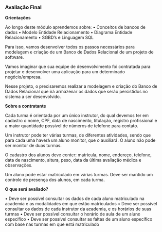 ### Avaliação Final

**Orientações**

Ao longo deste módulo aprendemos sobre:
• Conceitos de bancos de dados
• Modelo Entidade Relacionamento
• Diagrama Entidade Relacionamento
• SGBD’s e Linguagem SQL

Para isso, vamos desenvolver todos os passos
necessários para modelagem e criação de um Banco de
Dados Relacional de um projeto de software.

Vamos imaginar que sua equipe de desenvolvimento foi
contratada para projetar e desenvolver uma aplicação
para um determinado negócio/empresa.

Nesse projeto, o precisaremos realizar a modelagem e
criação do Banco de Dados Relacional que irá armazenar
os dados que serão persistidos no sistema a ser
desenvolvido.

**Sobre a contratante**

Cada turma é orientada por um único instrutor, do
qual devemos ter em cadastro o nome, CPF, data
de nascimento, titulação, registro profissional e a
maior quantidade possível de números de
telefone para contato.

Um instrutor pode ter várias turmas, de diferentes
atividades, sendo que para cada uma haverá um
aluno monitor, que o auxiliará. O aluno não pode
ser monitor de duas turmas.

O cadastro dos alunos deve conter: matrícula,
nome, endereço, telefone, data de nascimento,
altura, peso, data da última avaliação médica e
observações.

Um aluno pode estar matriculado em várias
turmas. Deve ser mantido um controle de
presença dos alunos, em cada turma.

**O que será avaliado?**

• Deve ser possível consultar os dados de
cada aluno matriculado na academia e as
modalidades em que estão matriculados
• Deve ser possível consultar os dados de
cada instrutor da academia, e os horários
de suas turmas
• Deve ser possível consultar o horário de
aula de um aluno específico
• Deve ser possível consultar as faltas de um
aluno específico com base nas turmas em
que está matriculado